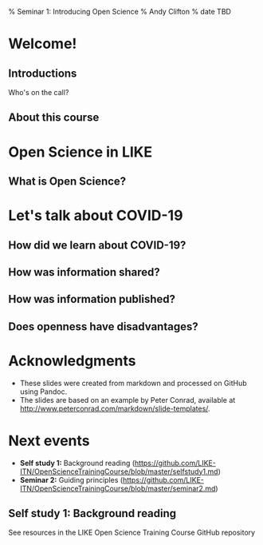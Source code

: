 % Seminar 1: Introducing Open Science
% Andy Clifton
% date TBD

# Welcome!

## Introductions

Who's on the call?


## About this course


# Open Science in LIKE

## What is Open Science?

# Let's talk about COVID-19

## How did we learn about COVID-19?

## How was information shared?

## How was information published?

## Does openness have disadvantages?

# Acknowledgments

+ These slides were created from markdown and processed on GitHub using Pandoc.
+ The slides are based on an example by Peter Conrad, available at http://www.peterconrad.com/markdown/slide-templates/.

# Next events

+ **Self study 1:** Background reading (https://github.com/LIKE-ITN/OpenScienceTrainingCourse/blob/master/selfstudy1.md)
+ **Seminar 2:** Guiding principles (https://github.com/LIKE-ITN/OpenScienceTrainingCourse/blob/master/seminar2.md)

## Self study 1: Background reading

See resources in the LIKE Open Science Training Course GitHub repository
